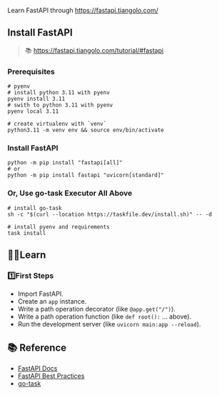 Learn FastAPI through <https://fastapi.tiangolo.com/>

## Install FastAPI

> 📚️
> <https://fastapi.tiangolo.com/tutorial/#fastapi>

### Prerequisites

```shell
# pyenv
# install python 3.11 with pyenv
pyenv install 3.11
# swith to python 3.11 with pyenv
pyenv local 3.11

# create virtualenv with `venv`
python3.11 -m venv env && source env/bin/activate
```

### Install FastAPI

```shell
python -m pip install "fastapi[all]"
# or
python -m pip install fastapi "uvicorn[standard]"
```

### Or, Use go-task Executor All Above

```shell
# install go-task
sh -c "$(curl --location https://taskfile.dev/install.sh)" -- -d

# install pyenv and requirements
task install
```

## 🧑‍🎓Learn

### 1️⃣First Steps

* Import FastAPI.
* Create an `app` instance.
* Write a path operation decorator (like `@app.get("/")`).
* Write a path operation function (like `def root():` ... above).
* Run the development server (like `uvicorn main:app --reload`).

## 📚️ Reference

* [FastAPI Docs](https://fastapi.tiangolo.com/)
* [FastAPI Best Practices](https://github.com/zhanymkanov/fastapi-best-practices)
* [go-task](https://taskfile.dev/)
